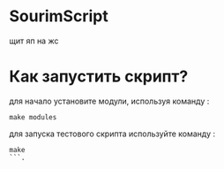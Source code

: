 # SourimScript
щит яп на жс
# Как запустить скрипт?
для начало установите модули, используя команду :
```
make modules
```
для запуска тестового скрипта используйте команду :
```
make
```.
